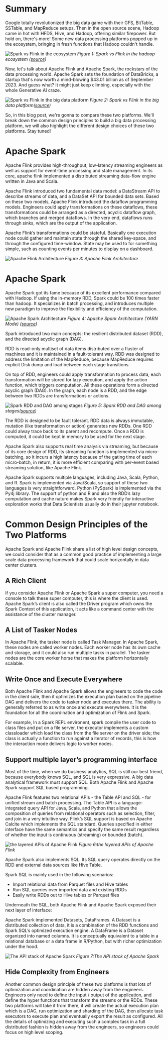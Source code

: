 
# Summary

Google totally revolutionized the big data game with their GFS, BitTable, SSTable, and MapReduce setups. Then in the open source scene, Hadoop came in hot with HFDS, Hive, and Hadoop, offering similar firepower. But hold on, there's more! Some new data processing platforms popped up in the ecosystem, bringing in fresh functions that Hadoop couldn't handle.



![Spark vs Flink in the ecosystem](/assets/spark-flink/hadoop-ecosystem.png)
_Figure 1:  Spark vs Flink in the hadoop ecosystem ([source](https://jheck.gitbook.io/hadoop/introduction_hadoop_mapreduce))_


Now, let's talk about Apache Flink and Apache Spark, the rockstars of the data processing world. Apache Spark sets the foundation of DataBricks, a startup that's now worth a mind-blowing $43.01 billion as of September 2023. And guess what? It might just keep climbing, especially with the whole Generative AI craze.


![Spark vs Flink in the big data platform](/assets/spark-flink/big-data-platform.png)
_Figure 2:  Spark vs Flink in the big data platform([source](https://www.slideshare.net/tillrohrmann/introduction-to-apache-flink))_


So, in this blog post, we're gonna to compare these two platforms. We'll break down the common design principles to build a big data processing platform, we will also highlight the different design choices of these two platforms. Stay tuned!

# Apache Spark 

Apache Flink provides high-throughput, low-latency streaming engineers as well as support for event-time processing and state management.  In its core,  apache flink implemented a distributed streaming data-flow engine written in Java and Scala. 

Apache Flink introduced two fundamental data model:  a DataStream API to describe streams of data, and a DataSet API for bounded data sets.  Based on these two models,  Apache Flink introduced the dataflow programming models.  Engineers could apply transformations on these dataflows, these transformations could be arranged as a directed, acyclic dataflow graph, which branches and merged dataflows. In the very end, dataflows runs through sinks, which are the output of the application. 
 

Apache Flink’s transformations could be stateful.  Basically one execution node could gather and maintain state through the shared key-space, and through the configured time-window.  State may be used to for something simple, such as counting events per minutes to display on a dashboard.  

![Apache Flink Architecture](/assets/spark-flink/apache-flink-architecture.png)
_Figure 3:  Apache Flink Architecture_

# Apache Spark

Apache Spark got its fame because of its excellent performance compared with Hadoop.  If using the in-memory RDD, Spark could be 100 times faster than hadoop.  It specializes in batch processing, and introduces multiple new paradigm to improve the flexibility and efficiency of the computation. 

![Apache Spark Architecture](/assets/spark-flink/apache-spark-architecture.png)
_Figure 4:  Apache Spark Architecture (YARN Mode) ([source](https://www.cloudduggu.com/spark/architecture/))_


Spark introduced two main concepts:  the resilient distributed dataset (RDD), and the  directed acyclic graph (DAG).  

RDD is read-only multiset of data items distributed over a fluster of machines and it is maintained in a fault-tolerant way.   RDD was designed to address the limitation of the MapReduce, because MapReduce requires explicit Disk dump and load between each stage transitions.

On top of RDD, engineers could apply transformation to process data, each transformation will be stored for lazy execution, and apply the action function, which triggers computation.  All these operations form a directed acyclic graph (DAG). In the graph, each node is a RDD, and the edge between two RDDs are transformations or actions.  

![Spark RDD and DAG among stages ](/assets/spark-flink/spark-RDD-and-DAG.png)
_Figure 5:  Spark RDD and DAG among stages([source](https://sites.cs.ucsb.edu/~tyang/class/240a16w/slides/SPARK.pdf))_

The RDD is designed to be fault tolerant.  RDD data is always immutable, mutation (like transformation or action) generates new RDDs. One RDD could alway trace back to its parent and recompute.  Once a RDD is computed, it could be kept in memory to be used for the next stage.  


Apache Spark also supports real time analysis via streaming,  but because of its core design of RDD,  its streaming function is implemented via micro-batching,  so it incurs a high latency because of the gating time of each micro-batch, in return, it is more efficient comparing with per-event based streaming solution, like Apache Flink. 

Apache Spark supports multiple languages, including Java, Scala, Python, and R.  Spark is implemented via Java/Scala, so support of these two languages is very straightforward.  Python (PySpark) is implemented via the Py4j library.  The support of python and R and also the RDD’s lazy computation and cache nature makes Spark very friendly for interactive exploration works that Data Scientists usually do in their jupyter notebook. 

# Common Design Principles of the Two Platforms

Apache Spark and Apache Flink share a list of high level design concepts, we could consider that as a common good practice of implementing a large scale data processing framework that could scale horizontally in data center clusters.   

## A Rich Client 

If you consider Apache Flink or Apache Spark a super computer,  you need a console to talk these super computer,  this is where the client is used.  Apache Spark’s client is also called the Driver program which owns the Spark Context of this application, it acts like a command center with the assistance of the cluster manager. 

## A List of Tasker Nodes

In Apache Flink,  the tasker node is called Task Manager.  In Apache Spark, these nodes are called worker nodes.   Each worker node has its own cache and storage, and it could also run multiple tasks in parallel.  The tasker nodes are the core worker horse that makes the platform horizontally scalable. 

## Write Once and Execute Everywhere

Both Apache Flink and Apache Spark allows the engineers to code the code in the client side, then it optimizes the execution plan based on the pipeline DAG and delivers the code to tasker node and executes there.  The ability is generally referred to as write once and execute everywhere.  It is the foundation for all the coordination and optimization of Flink and Spark.   

For example, In a Spark REPL environent, spark compile the user code to class files and put on a file server, the executor implements a custom classloader which load the class from the file server on the driver side; the class is actually a function to run against a iterator of records, this is how the interaction mode delivers logic to worker nodes. 

## Support multiple layer’s programming interface

Most of the time, when we do business analytics,  SQL is still our best friend, because everybody knows SQL, and SQL is very expressive.   A big data analytical framework must support SQL.  Both Apache Flink and Apache Spark support SQL based programming. 

Apache Flink features two relational APIs - the Table API and SQL - for unified stream and batch processing. The Table API is a language-integrated query API for Java, Scala, and Python that allows the composition of queries from relational operators such as selection, filter, and join in a very intuitive way. Flink’s SQL support is based on Apache Calcite which implements the SQL standard. Queries specified in either interface have the same semantics and specify the same result regardless of whether the input is continuous (streaming) or bounded (batch).


![the layered APIs of Apache Flink](/assets/spark-flink/flink-api-stack.png)
_Figure 6:the layered APIs of Apache Flink_

Apache Spark also implements SQL.  Its SQL query operates directly on the RDD and external data sources like Hive Table.  

Spark SQL is mainly used in the following scenarios: 
* Import relational data from Parquet files and Hive tables
* Run SQL queries over imported data and existing RDDs
* Easily write RDDs out to Hive tables or Parquet files

Underneath the SQL, both Apache Flink and Apache Spark exposed their next layer of interface: 

Apache Spark implemented Datasets, DataFrames.  A Dataset is a distributed collection of data, it is a combination of the RDD functions and Spark SQL’s optimized execution engine.   A DataFrame is a Dataset organized into named columns. It is conceptually equivalent to a table in a relational database or a data frame in R/Python, but with richer optimization under the hood.  

![The API stack of Apache Spark](/assets/spark-flink/apache-spark-api-stack.png)
_Figure 7:The API stack of Apache Spark_


## Hide Complexity from Engineers
 Another common design principle of these two platforms is that lots of optimization and coordination are hidden away from the engineers.  Engineers only need to define the input / output of the application, and define the hyper functions that transform the streams or the RDDs.  These two platforms will take it from there, it will create the actual execution plan which is a DAG, run optimization and sharding of the DAG, then allocate task executors to execute plan and eventually export the result as configured.  All the details of optimizing and executing such a complex task in a full distributed fashion is hidden away from the engineers, so engineers could focus on high level scoping. 